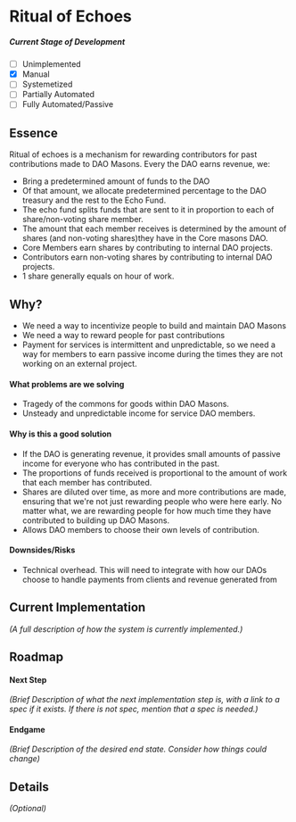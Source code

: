 # Ritual of Echoes

##### Current Stage of Development

- [ ] Unimplemented
- [x] Manual
- [ ] Systemetized
- [ ] Partially Automated
- [ ] Fully Automated/Passive

## Essence

Ritual of echoes is a mechanism for rewarding contributors for past contributions made to DAO Masons. Every the DAO earns revenue, we:

- Bring a predetermined amount of funds to the DAO
- Of that amount, we allocate predetermined percentage to the DAO treasury and the rest to the Echo Fund.
- The echo fund splits funds that are sent to it in proportion to each of share/non-voting share member.
- The amount that each member receives is determined by the amount of shares (and non-voting shares)they have in the Core masons DAO.
- Core Members earn shares by contributing to internal DAO projects.
- Contributors earn non-voting shares by contributing to internal DAO projects.
- 1 share generally equals on hour of work.

## Why?

- We need a way to incentivize people to build and maintain DAO Masons
- We need a way to reward people for past contributions
- Payment for services is intermittent and unpredictable, so we need a way for members to earn passive income during the times they are not working on an external project.

#### What problems are we solving

- Tragedy of the commons for goods within DAO Masons.
- Unsteady and unpredictable income for service DAO members.

#### Why is this a good solution

- If the DAO is generating revenue, it provides small amounts of passive income for everyone who has contributed in the past.
- The proportions of funds received is proportional to the amount of work that each member has contributed.
- Shares are diluted over time, as more and more contributions are made, ensuring that we're not just rewarding people who were here early. No matter what, we are rewarding people for how much time they have contributed to building up DAO Masons.
- Allows DAO members to choose their own levels of contribution.

#### Downsides/Risks

- Technical overhead. This will need to integrate with how our DAOs choose to handle payments from clients and revenue generated from

## Current Implementation

_(A full description of how the system is currently implemented.)_

## Roadmap

#### Next Step

_(Brief Description of what the next implementation step is, with a link to a spec if it exists. If there is not spec, mention that a spec is needed.)_

#### Endgame

_(Brief Description of the desired end state. Consider how things could change)_

## Details

_(Optional)_
